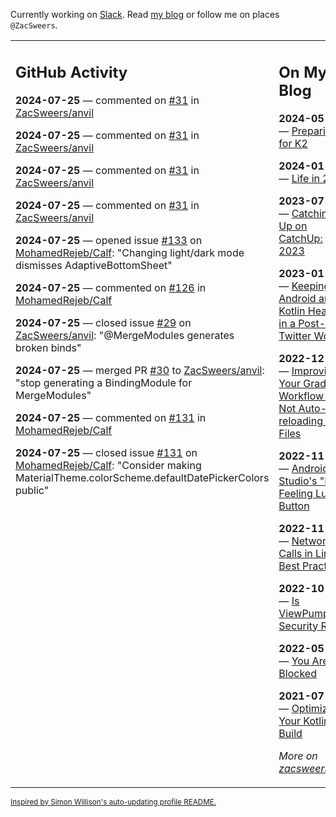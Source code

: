 Currently working on [Slack](https://slack.com/). Read [my blog](https://zacsweers.dev/) or follow me on places `@ZacSweers`.

<table><tr><td valign="top" width="60%">

## GitHub Activity
<!-- githubActivity starts -->
**2024-07-25** — commented on [#31](https://github.com/ZacSweers/anvil/pull/31#issuecomment-2250825702) in [ZacSweers/anvil](https://github.com/ZacSweers/anvil)

**2024-07-25** — commented on [#31](https://github.com/ZacSweers/anvil/pull/31#issuecomment-2250768160) in [ZacSweers/anvil](https://github.com/ZacSweers/anvil)

**2024-07-25** — commented on [#31](https://github.com/ZacSweers/anvil/pull/31#issuecomment-2250722013) in [ZacSweers/anvil](https://github.com/ZacSweers/anvil)

**2024-07-25** — commented on [#31](https://github.com/ZacSweers/anvil/pull/31#issuecomment-2250676656) in [ZacSweers/anvil](https://github.com/ZacSweers/anvil)

**2024-07-25** — opened issue [#133](https://github.com/MohamedRejeb/Calf/issues/133) on [MohamedRejeb/Calf](https://github.com/MohamedRejeb/Calf): "Changing light/dark mode dismisses AdaptiveBottomSheet"

**2024-07-25** — commented on [#126](https://github.com/MohamedRejeb/Calf/pull/126#issuecomment-2250419065) in [MohamedRejeb/Calf](https://github.com/MohamedRejeb/Calf)

**2024-07-25** — closed issue [#29](https://github.com/ZacSweers/anvil/issues/29) on [ZacSweers/anvil](https://github.com/ZacSweers/anvil): "@MergeModules generates broken binds"

**2024-07-25** — merged PR [#30](https://github.com/ZacSweers/anvil/pull/30) to [ZacSweers/anvil](https://github.com/ZacSweers/anvil): "stop generating a BindingModule for MergeModules"

**2024-07-25** — commented on [#131](https://github.com/MohamedRejeb/Calf/issues/131#issuecomment-2250373833) in [MohamedRejeb/Calf](https://github.com/MohamedRejeb/Calf)

**2024-07-25** — closed issue [#131](https://github.com/MohamedRejeb/Calf/issues/131) on [MohamedRejeb/Calf](https://github.com/MohamedRejeb/Calf): "Consider making MaterialTheme.colorScheme.defaultDatePickerColors public"
<!-- githubActivity ends -->
</td><td valign="top" width="40%">

## On My Blog
<!-- blog starts -->
**2024-05-06** — [Preparing for K2](https://www.zacsweers.dev/preparing-for-k2/)

**2024-01-03** — [Life in 2024](https://www.zacsweers.dev/life-in-2024/)

**2023-07-09** — [Catching Up on CatchUp: 2023](https://www.zacsweers.dev/catching-up-on-catchup-2023/)

**2023-01-10** — [Keeping Android and Kotlin Healthy in a Post-Twitter World](https://www.zacsweers.dev/keeping-android-healthy/)

**2022-12-19** — [Improving Your Gradle Workflow by Not Auto-reloading Build Files](https://www.zacsweers.dev/improving-your-workflow-by-not-auto-reloading-build-files/)

**2022-11-30** — [Android Studio's "I'm Feeling Lucky" Button](https://www.zacsweers.dev/android-studios-im-feeling-lucky-button/)

**2022-11-22** — [Network Calls in Lint: Best Practices](https://www.zacsweers.dev/network-calls-in-lint-best-practices/)

**2022-10-17** — [Is ViewPump A Security Risk?](https://www.zacsweers.dev/is-viewpump-a-security-risk/)

**2022-05-23** — [You Are Not Blocked](https://www.zacsweers.dev/you-are-not-blocked/)

**2021-07-23** — [Optimizing Your Kotlin Build](https://www.zacsweers.dev/optimizing-your-kotlin-build/)
<!-- blog ends -->
_More on [zacsweers.dev](https://zacsweers.dev/)_
</td></tr></table>

<sub><a href="https://simonwillison.net/2020/Jul/10/self-updating-profile-readme/">Inspired by Simon Willison's auto-updating profile README.</a></sub>